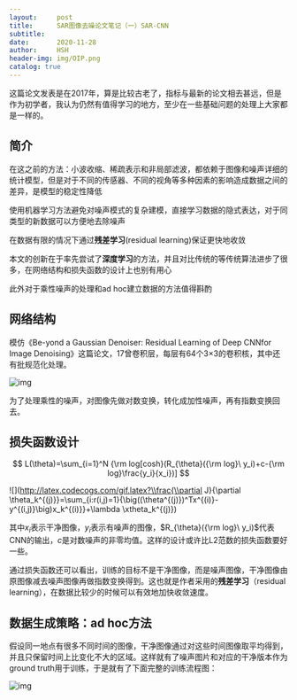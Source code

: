 ```yaml
---
layout:     post
title:      SAR图像去噪论文笔记（一）SAR-CNN
subtitle:   
date:       2020-11-28
author:     HSH
header-img: img/OIP.png
catalog: true
---
```


这篇论文发表是在2017年，算是比较古老了，指标与最新的论文相去甚远，但是作为初学者，我认为仍然有值得学习的地方，至少在一些基础问题的处理上大家都是一样的。

## 简介

在这之前的方法：小波收缩、稀疏表示和非局部滤波，都依赖于图像和噪声详细的统计模型，但是对于不同的传感器、不同的视角等多种因素的影响造成数据之间的差异，是模型的稳定性降低

使用机器学习方法避免对噪声模式的复杂建模，直接学习数据的隐式表达，对于同类型的新数据可以方便地去除噪声

在数据有限的情况下通过**残差学习**(residual learning)保证更快地收敛

本文的创新在于率先尝试了**深度学习**的方法，并且对比传统的等传统算法进步了很多，在网络结构和损失函数的设计上也别有用心

此外对于乘性噪声的处理和ad hoc建立数据的方法值得斟酌

## 网络结构

模仿《Be-yond a Gaussian Denoiser: Residual Learning of Deep CNNfor Image Denoising》这篇论文，17曾卷积层，每层有64个3$\times$3的卷积核，其中还有批规范化处理。

![img](https://i.bmp.ovh/imgs/2020/11/5efca1821b180aaa.png)

为了处理乘性的噪声，对图像先做对数变换，转化成加性噪声，再有指数变换回去。

## 损失函数设计

$$
L(\theta)=\sum_{i=1}^N {\rm log[cosh}(R_{\theta}({\rm log}\ y_i)+c-{\rm log}\frac{y_i}{x_i})]
$$

![](http://latex.codecogs.com/gif.latex?\\frac{\\partial J}{\\partial \\theta_k^{(j)}}=\\sum_{i:r(i,j)=1}{\\big((\\theta^{(j)})^Tx^{(i)}-y^{(i,j)}\\big)x_k^{(i)}}+\\lambda \\xtheta_k^{(j)})

其中$x_i$表示干净图像，$y_i$表示有噪声的图像，$R_{\theta}({\rm log}\ y_i)$代表CNN的输出，$c$是对数噪声的非零均值。这样的设计或许比L2范数的损失函数要好一些。

通过损失函数还可以看出，训练的目标不是干净图像，而是噪声图像，干净图像由原图像减去噪声图像再做指数变换得到。这也就是作者采用的**残差学习**（residual learning），在数据比较少的时候可以有效地加快收敛速度。

## 数据生成策略：ad hoc方法

假设同一地点有很多不同时间的图像，干净图像通过对这些时间图像取平均得到，并且只保留时间上比变化不大的区域。这样就有了噪声图片和对应的干净版本作为ground truth用于训练，于是就有了下面完整的训练流程图：

![img](https://i.bmp.ovh/imgs/2020/11/f90ecbe38ac7db26.png)

